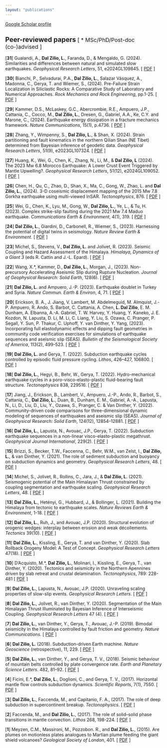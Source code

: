 ```yaml
---
layout: "publications"
---
```

<a href="https://scholar.google.com/citations?user=nvfIto8AAAAJ&hl=en" target="_blank">Google Scholar profile</a>

## Peer-reviewed papers <span style="font-weight: normal; font-size: smaller;">[ * MSc/PhD/Post-doc (co-)advised ]</span>

[**31**] Gualandi, A., **Dal Zilio, L.**, Faranda, D., & Mengaldo, G. (2024). Similarities and differences between natural and simulated slow earthquakes. <i>Geophysical Research Letters</i>, 51, e2024GL109845. [ <a href="http://lucadalzilio.github.io/files/Gualandi_et_al-2024.pdf" target="_blank">PDF</a> ]

[**30**] Bianchi, P., Selvadurai, P.A., **Dal Zilio, L.**, Salazar Vásquez, A., Madonna, C., Gerya, T. and Wiemer, S., (2024). Pre-Failure Strain Localization in Siliclastic Rocks: A Comparative Study of Laboratory and Numerical Approaches. <i>Rock Mechanics and Rock Engineering</i>, pp.1-25. [ <a href="http://lucadalzilio.github.io/files/Bianchi_et_al-2024.pdf" target="_blank">PDF</a> ]

[**29**] Kammer, D.S., McLaskey, G.C., Abercrombie, R.E., Ampuero, J.P., Cattania, C., Cocco, M., **Dal Zilio, L.**, Dresen, G., Gabriel, A.A., Ke, C.Y. and Marone, C., (2024). Earthquake energy dissipation in a fracture mechanics framework. <i>Nature Communications</i>, 15(1), p.4736.  [ <a href="http://lucadalzilio.github.io/files/Kammer_et_al-2024.pdf" target="_blank">PDF</a> ]

[**28**] Zhang, Y., Wimpenny, S., **Dal Zilio, L.**, & Shan, X. (2024). Strain partitioning and fault kinematics in the northern Qilian Shan (NE Tibet) determined from Bayesian inference of geodetic data. <i>Geophysical Research Letters</i>, 51(9), e2023GL107324. [ <a href="http://lucadalzilio.github.io/files/Zhang_et_al-2024.pdf" target="_blank">PDF</a> ]

[**27**] Huang, K., Wei, G., Chen, K., Zhang, N., Li, M., & **Dal Zilio, L** (2024). The 2023 Mw 6.8 Morocco Earthquake: A Lower Crust Event Triggered by Mantle Upwelling?. <i>Geophysical Research Letters</i>, 51(12), e2024GL109052. [ <a href="http://lucadalzilio.github.io/files/Huang_et_al-2024.pdf" target="_blank">PDF</a> ]

[**26**] Chen, H., Qu, C., Zhao, D., Shan, X., Ma, C., Gong, W., Zhao, L. and **Dal Zilio, L.**, (2024). 3-D coseismic displacement mapping of the 2015 Mw 7.8 Gorkha earthquake using multi-viewed InSAR. <i>Tectonophysics</i>, 876. [ <a href="http://lucadalzilio.github.io/files/Chen_et_al-2024.pdf" target="_blank">PDF</a> ]

[**25**] Wei, G., Chen, K., Lyu, M., Gong, W., **Dal Zilio, L.**, Ye, L., & Tu, H. (2023). Complex strike-slip faulting during the 2021 Mw 7.4 Maduo earthquake. <i>Communications Earth & Environment</i>, 4(1), 319. [ <a href="http://lucadalzilio.github.io/files/Wei_et_al-2023.pdf" target="_blank">PDF</a> ]

[**24**] **Dal Zilio, L.**, Giardini, D., Carbonell, R., Wiemer, S., (2023). Harnessing the potential of digital twins in seismology. <i>Nature Review Earth & Environment</i>. [ <a href="http://lucadalzilio.github.io/files/Dal-Zilio_et_al-2023.pdf" target="_blank">PDF</a> ]

[**23**] Michel, S., Stevens, V., **Dal Zilio, L.** and Jolivet, R. (2023). Seismic Coupling and Hazard Assessment of the Himalaya. <i>Himalaya, Dynamics of a Giant 3</i> (eds R. Cattin and J.-L. Epard). [ <a href="https://onlinelibrary.wiley.com/doi/10.1002/9781394228683.ch6?target=_blank" target="_blank">PDF</a> ]

[**22**] Wang, X.*, Kammer, D., **Dal Zilio, L.**, Morgan, J., (2023). Non-precursory Accelerating Aseismic Slip during Rupture Nucleation. <i>Journal of Geophysical Research: Solid Earth</i>, 128(6). [ <a href="http://lucadalzilio.github.io/files/Wang_et_al-2023.pdf" target="_blank">PDF</a> ]

[**21**] **Dal Zilio, L.** and Ampuero, J.-P. (2023). Earthquake doublet in Turkey and Syria. <i>Nature Commun. Earth & Environ</i>, 4, 71. [ <a href="http://lucadalzilio.github.io/files/Dal_Zilio_Ampuero-2023.pdf" target="_blank">PDF</a> ]

[**20**] Erickson, B. A., J. Jiang, V. Lambert, M. Abdelmeguid, M. Almquist, J.-P. Ampuero, R. Ando, S. Barbot, C. Cattania, A. Chen, **L. Dal Zilio**, E. M. Dunham, A. Elbanna, A.-A. Gabriel, T. W. Harvey, Y. Huang, Y. Kaneko, J. E. Kozdon, N. Lapusta, D. Li, M. Li, C. Liang, Y. Liu, S. Ozawa, C. Pranger, P. Segall, Y. Sun, P. Thakur, C. Uphoff, Y. van Dinther, Y. Yang, (2023). Incorporating full elastodynamic effects and dipping fault geometries in community code verification exercises for simulations of earthquake sequences and aseismic slip (SEAS). <i>Bulletin of the Seismological Society of America</i>, 113(2), 499-523.  [ <a href="http://lucadalzilio.github.io/files/Erickson_et_al-2022.pdf" target="_blank">PDF</a> ]

[**19**] **Dal Zilio, L.** and Gerya, T. (2022). Subduction earthquake cycles controlled by episodic fluid pressure cycling. <i>Lithos</i>, 426–427, 106800.  [ <a href="http://lucadalzilio.github.io/files/Dal_Zilio_Gerya-2022.pdf" target="_blank">PDF</a> ]

[**18**] **Dal Zilio, L.**, Hegyi, B., Behr, W., Gerya, T. (2022). Hydro-mechanical earthquake cycles in a poro-visco-elasto-plastic fluid-bearing fault structure. <i>Tectonophysics</i> 838, 229516.  [ <a href="http://lucadalzilio.github.io/files/Dal_Zilio_et_al-2022b.pdf" target="_blank">PDF</a> ]

[**17**] Jiang, J., Erickson, B., Lambert, V., Ampuero, J.-P., Ando, R., Barbot, S., Cattania, C., **Dal Zilio, L.**, Duan, B., Dunham, E. M., Gabriel, A.-A., Lapusta, N., Li, D., Liu, D., Liu, Y., Ozawa, S., Pranger, C. & Van Dinther, Y. (2022). Community-driven code comparisons for three-dimensional dynamic modeling of sequences of earthquakes and aseismic slip (SEAS). <i>Journal of Geophysical Research: Solid Earth</i>, 124(12), 12854–12881.  [ <a href="http://lucadalzilio.github.io/files/Jiang_et_al-2022.pdf" target="_blank">PDF</a> ]

[**16**] **Dal Zilio, L.**, Lapusta, N., Avouac, J.P., Gerya, T. (2022). Subduction earthquake sequences in a non-linear visco-elasto-plastic megathrust. <i>Geophysical Journal International</i>, 229(2). [ <a href="http://lucadalzilio.github.io/files/Dal_Zilio_et_al-2022a.pdf" target="_blank">PDF</a> ]

[**15**] Brizzi, S., Becker, T.W., Faccenna, C., Behr, W.M., van Zelst, I., **Dal Zilio, L.**, & van Dinther, Y. (2021). The role of sediment subduction and buoyancy on subduction dynamics and geometry. <i>Geophysical Research Letters</i>, 48. [ <a href="http://lucadalzilio.github.io/files/Brizzi_et_al-2021.pdf" target="_blank">PDF</a> ]

[**14**] Michel, S., Jolivet, R., Rollins, C., Jara, J., & **Dal Zilio, L.** (2021). Seismogenic potential of the Main Himalayan Thrust constrained by coupling segmentation and earthquake scaling. <i>Geophysical Research Letters</i>, 48. [ <a href="http://lucadalzilio.github.io/files/Michel_et_al-2021.pdf" target="_blank">PDF</a> ]

[**13**] **Dal Zilio, L.**, Hetényi, G., Hubbard, J., & Bollinger, L. (2021). Building the Himalaya from tectonic to earthquake scales. <i>Nature Reviews Earth & Environment</i>, 1-18. [ <a href="http://lucadalzilio.github.io/files/Dal_Zilio_et_al-2021.pdf" target="_blank">PDF</a> ]

[**12**] **Dal Zilio, L.**, Ruh, J., and Avouac, J.P. (2020). Structural evolution of orogenic wedges: interplay between erosion and weak décollements. <i>Tectonics</i> 39(10). [ <a href="http://lucadalzilio.github.io/files/Dal_Zilio_et_al-2020_Tectonics.pdf" target="_blank">PDF</a> ]

[**11**] **Dal Zilio, L.**, Kissling, E., Gerya, T. and van Dinther, Y. (2020). Slab Rollback Orogeny Model: A Test of Concept. <i>Geophysical Research Letters</i> 47(18). [ <a href="http://lucadalzilio.github.io/files/Dal_zilio_2020_Slab_Rollback_Orogeny_Model.pdf" target="_blank">PDF</a> ]

[**10**] D’Acquisto, M.*, **Dal Zilio, L.**, Molinari, I., Kissling, E., Gerya, T., van Dinther, Y. (2020). Tectonics and seismicity in the Northern Apennines driven by slab retreat and crustal delamination. <i>Tectonophysics</i>, 789: 228-481 [ <a href="http://lucadalzilio.github.io/files/DAcquisto_et_al-2020.pdf" target="_blank">PDF</a> ]

[**9**] **Dal Zilio, L.**, Lapusta, N., Avouac, J.P. (2020). Unraveling scaling properties of slow-slip events. <i>Geophysical Research Letters</i>. [ <a href="http://lucadalzilio.github.io/files/Dal_Zilio_et_al-2020.pdf" target="_blank">PDF</a> ]

[**8**] **Dal Zilio, L.**, Jolivet, R., van Dinther, Y. (2020). Segmentation of the Main Himalayan Thrust Illuminated by Bayesian Inference of Interseismic Coupling. <i>Geophysical Research Letters</i> 47 (4). [ <a href="http://lucadalzilio.github.io/files/Dal_Zilio_et_al-2020-Geophysical_Research_Letters.pdf" target="_blank">PDF</a> ]

[**7**] **Dal Zilio, L.**, van Dinther, Y., Gerya, T., Avouac, J.-P. (2019). Bimodal seismicity in the Himalaya controlled by fault friction and geometry. <i>Nature Communications</i>. [ <a href="http://lucadalzilio.github.io/files/Dal_Zilio_et_al-2019.pdf" target="_blank">PDF</a> ]

[**6**] **Dal Zilio, L.** (2018). Subduction-driven Earth machine. <i>Nature Geoscience</i> (retrospective), 11, 229. [ <a href="http://lucadalzilio.github.io/files/Dal_Zilio-2018.pdf" target="_blank">PDF</a> ]

[**5**] **Dal Zilio, L.**, van Dinther, Y., and Gerya, T. V., (2018). Seismic behaviour of mountain belts controlled by plate convergence rate. <i>Earth and Planetary Science Letters</i>. 482, 81–92. [ <a href="http://lucadalzilio.github.io/files/Dal_Zilio_et_al-2018.pdf" target="_blank">PDF</a> ]

[**4**] Ficini, E.*, **Dal Zilio, L.**, Doglioni, C., and Gerya, T. V., (2017). Horizontal mantle flow controls subduction dynamics. <i>Scientific Reports</i>, 7(1), 7550. [ <a href="http://lucadalzilio.github.io/files/Ficini_et_al-2017.pdf" target="_blank">PDF</a> ]

[**3**] **Dal Zilio, L.**, Faccenda, M., and Capitanio, F. A., (2017). The role of deep subduction in supercontinent breakup. <i>Tectonophysics</i>. [ <a href="http://lucadalzilio.github.io/files/Dal_Zilio_et_al-2017.pdf" target="_blank">PDF</a> ]

[**2**] Faccenda, M., and **Dal Zilio, L.**, (2017). The role of solid–solid phase transitions in mantle convection. <i>Lithos</i> 268, 198-224. [ <a href="http://lucadalzilio.github.io/files/Faccenda_DalZilio-2017.pdf" target="_blank">PDF</a> ]

[**1**] Meyzen, C.M., Massironi, M., Pozzobon. R., and **Dal Zilio, L.**, (2015). Are plumes on motionless plates analogues to Martian plume feeding the giant shield volcanoes? <i>Geological Society of London</i>, 401. [ <a href="http://lucadalzilio.github.io/files/Meyzen_et_al-2014.pdf" target="_blank">PDF</a> ]
